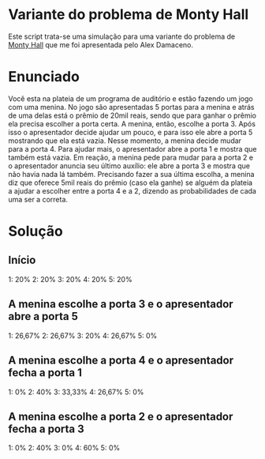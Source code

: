 # Variante do problema de Monty Hall
Este script trata-se uma simulação para uma variante do problema de [Monty Hall](https://pt.wikipedia.org/wiki/Problema_de_Monty_Hall) que me foi apresentada pelo Alex Damaceno.

# Enunciado
Você esta na plateia de um programa de auditório e estão fazendo um jogo com uma menina. No jogo são apresentadas 5 portas para a menina e atrás de uma delas está o prêmio de 20mil reais, sendo que para ganhar o prêmio ela precisa escolher a porta certa.  A menina, então, escolhe a porta 3.
Após isso o apresentador decide ajudar um pouco, e para isso ele abre a porta 5 mostrando que ela está vazia. Nesse momento, a menina decide mudar para a porta 4. Para ajudar mais, o apresentador abre a porta 1 e mostra que também está vazia. Em reação, a menina pede para mudar para a porta 2 e o apresentador  anuncia seu último auxílio: ele abre a porta 3 e mostra que não havia nada lá também. Precisando fazer a sua última escolha, a menina diz que oferece 5mil reais do prêmio (caso ela ganhe) se alguém da plateia a ajudar a escolher entre a porta 4 e a 2, dizendo as probabilidades de cada uma ser a correta.

# Solução
## Início
  1: 20%  2: 20%  3: 20%  4: 20%  5: 20%
## A menina escolhe a porta 3 e o apresentador abre a porta 5
1: 26,67% 2: 26,67% 3: 20%  4: 26,67% 5: 0%
## A menina escolhe a porta 4 e o apresentador fecha a porta 1
1: 0% 2: 40%  3: 33,33% 4: 26,67% 5: 0%
## A menina escolhe a porta 2 e o apresentador fecha a porta 3
1: 0% 2: 40%  3: 0% 4: 60%  5: 0%
